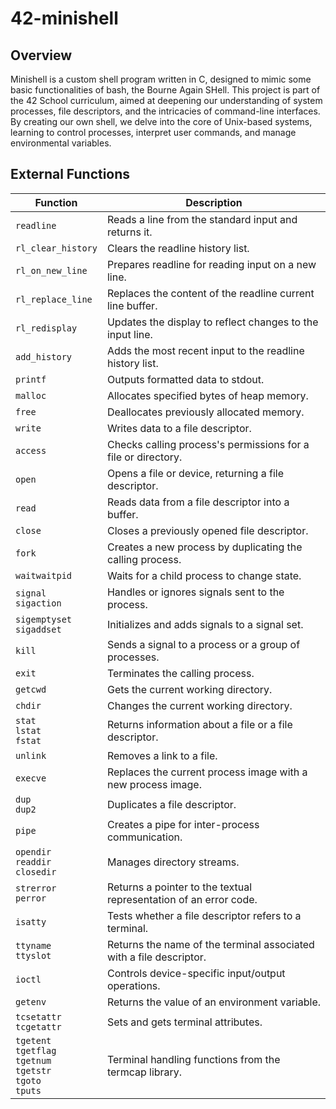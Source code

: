 # 42-minishell

## Overview
Minishell is a custom shell program written in C, designed to mimic some basic functionalities of bash, the Bourne Again SHell. This project is part of the 42 School curriculum, aimed at deepening our understanding of system processes, file descriptors, and the intricacies of command-line interfaces. By creating our own shell, we delve into the core of Unix-based systems, learning to control processes, interpret user commands, and manage environmental variables.



## External Functions

| Function                                       | Description                                                         |
| ---------------------------------------------- | ------------------------------------------------------------------- |
| `readline`                                     | Reads a line from the standard input and returns it.                |
| `rl_clear_history`                             | Clears the readline history list.                                   |
| `rl_on_new_line`                               | Prepares readline for reading input on a new line.                  |
| `rl_replace_line`                              | Replaces the content of the readline current line buffer.           |
| `rl_redisplay`                                 | Updates the display to reflect changes to the input line.           |
| `add_history`                                  | Adds the most recent input to the readline history list.            |
| `printf`                                       | Outputs formatted data to stdout.                                   |
| `malloc`                                       | Allocates specified bytes of heap memory.                           |
| `free`                                         | Deallocates previously allocated memory.                            |
| `write`                                        | Writes data to a file descriptor.                                   |
| `access`                                       | Checks calling process's permissions for a file or directory.       |
| `open`                                         | Opens a file or device, returning a file descriptor.                |
| `read`                                         | Reads data from a file descriptor into a buffer.                    |
| `close`                                        | Closes a previously opened file descriptor.                         |
| `fork`                                         | Creates a new process by duplicating the calling process.           |
| `waitwaitpid`                                 | Waits for a child process to change state.                          |
| `signal` <br> `sigaction`                             | Handles or ignores signals sent to the process.                     |
| `sigemptyset` <br> `sigaddset`                        | Initializes and adds signals to a signal set.                       |
| `kill`                                         | Sends a signal to a process or a group of processes.                |
| `exit`                                         | Terminates the calling process.                                     |
| `getcwd`                                       | Gets the current working directory.                                 |
| `chdir`                                        | Changes the current working directory.                              |
| `stat` <br> `lstat` <br> `fstat`                             | Returns information about a file or a file descriptor.              |
| `unlink`                                       | Removes a link to a file.                                           |
| `execve`                                       | Replaces the current process image with a new process image.        |
| `dup` <br> `dup2`                                     | Duplicates a file descriptor.                                       |
| `pipe`                                         | Creates a pipe for inter-process communication.                     |
| `opendir` <br> `readdir` <br> `closedir`                     | Manages directory streams.                                          |
| `strerror` <br> `perror`                              | Returns a pointer to the textual representation of an error code.   |
| `isatty`                                       | Tests whether a file descriptor refers to a terminal.               |
| `ttyname` <br> `ttyslot`                              | Returns the name of the terminal associated with a file descriptor. |
| `ioctl`                                        | Controls device-specific input/output operations.                   |
| `getenv`                                       | Returns the value of an environment variable.                       |
| `tcsetattr` <br> `tcgetattr`                          | Sets and gets terminal attributes.                                  |
| `tgetent` <br> `tgetflag` <br> `tgetnum` <br> `tgetstr` <br> `tgoto` <br> `tputs` | Terminal handling functions from the termcap library.               |
